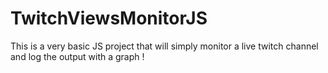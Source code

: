 # TwitchViewsMonitorJS
This is a very basic JS project that will simply monitor a live twitch channel and log the output with a graph !
